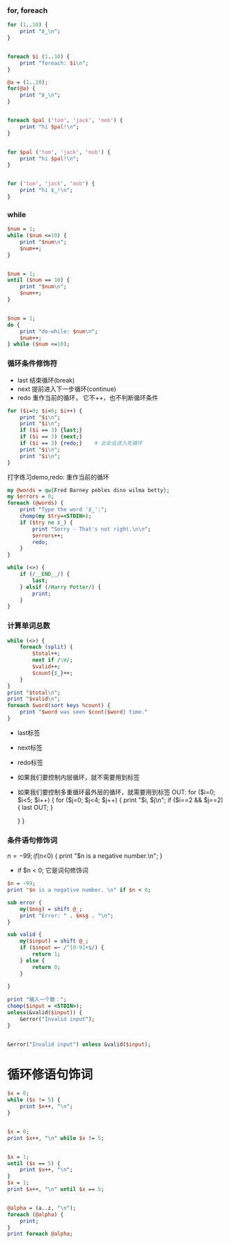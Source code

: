 ### for, foreach
```perl
for (1..10) {
    print "$_\n";
}


foreach $i (1..10) {
    print "foreach: $i\n";
}

@a = (1..10);
for(@a) {
    print "$_\n";
}


foreach $pal ('tom', 'jack', 'mob') {
    print "hi $pal!\n";
}


for $pal ('tom', 'jack', 'mob') {
    print "hi $pal!\n";
}


for ('tom', 'jack', 'mob') {
    print "hi $_!\n";
}
```


### while
```perl
$num = 1;
while ($num <=10) {
    print "$num\n";
    $num++;
}


$num = 1;
until ($num == 10) {
    print "$num\n";
    $num++;
}


$num = 1;
do {
    print "do-while: $num\n";
    $num++;
} while ($num <=10);
```



### 循环条件修饰符
+ last 结束循环(break)
+ next 提前进入下一步循环(continue)
+ redo 重作当前的循环， 它不++，也不判断循环条件
```perl
for ($i=0; $i<6; $i++) {
    print "$i\n";
    print "$i\n";
    if ($i == 3) {last;}
    if ($i == 3) {next;}
    if ($i == 3) {redo;}    # 此处会进入死循环
    print "$i\n";
    print "$i\n";
}
```
打字练习demo,redo: 重作当前的循环 
```perl
my @words = qw{Fred Barney pebles dino wilma betty};
my $errors = 0;
foreach (@words) {
    print "Type the word '$_':";
    chomp(my $try=<STDIN>);
    if ($try ne $_) {
        print "Sorry - That's not right.\n\n";
        $errors++;
        redo;
    }
}
```


```perl
while (<>) {
    if (/__END__/) {
        last;
    } elsif (/Harry Potter/) {
        print;
    }
}
```


### 计算单词总数
```perl
while (<>) {
    foreach (split) {
        $total++;
        next if /\W/;
        $valid++;
        $count{$_}++;
    }
}
print "$total\n";
print "$valid\n";
foreach $word(sort keys %count) {
    print "$word was seen $cont{$word} time."
}
```



+ last标签
+ next标签
+ redo标签
+ 如果我们要控制内层循环，就不需要用到标签
+ 如果我们要控制多重循环最外层的循环，就需要用到标签
OUT: for ($i=0; $i<5; $i++) {
    for ($j=0; $j<4; $j++) {
        print "$i, $j\n";
        if ($i==2 && $j==2) {
            last OUT;
        }
        
    }
}



### 条件语句修饰词
$n = -99;
if ($n<0) {
    print "$n is a negative number.\n";
}



+ if $n < 0; 它是词句修饰词
```perl
$n = -99;
print "$n is a negative number. \n" if $n < 0;
```



```perl
sub error {
    my($msg) = shift @_;
    print "Error: " . $msg . "\n";
}

sub valid {
    my($input) = shift @_;
    if ($input =~ /^[0-9]+$/) {
        return 1;
    } else {
        return 0;
    }
    
}
    
print "输入一个数：";
chomp($input = <STDIN>);
unless(&valid($input)) {
    &error("Invalid input");
}


&error("Invalid input") unless &valid($input);
```




# 循环修语句饰词
```perl
$x = 0;
while ($x != 5) {
    print $x++, "\n";
}


$x = 0;
print $x++, "\n" while $x != 5;


$x = 1;
until ($x == 5) {
    print $x++, "\n";
}
$x = 1;
print $x++, "\n" until $x == 5;


@alpha = (a..z, "\n");
foreach (@alpha) {
    print;
}
print foreach @alpha;
```





